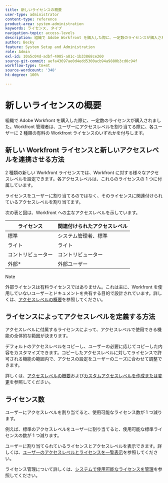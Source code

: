 ```yaml
---
title: 新しいライセンスの概要
user-type: administrator
content-type: reference
product-area: system-administration
keywords: ライセンス, タイプ
navigation-topic: access-levels
description: 組織で Adobe Workfront を購入した際に、一定数のライセンスが購入されました。Workfront 管理者は、ユーザーにアクセスレベルを割り当てる際に、各ユーザーに 3 種類の新しい Workfront ライセンスのいずれかを付与します。
author: Becky
feature: System Setup and Administration
role: Admin
exl-id: 10a5c04d-adbf-4985-a81c-1b33868ce260
source-git-commit: aefa43697ae0d4edd5300acb94a9880b3cd0c94f
workflow-type: tm+mt
source-wordcount: '348'
ht-degree: 100%

---
```


# 新しいライセンスの概要

<!-- Audited: 12/2023 -->

組織で Adobe Workfront を購入した際に、一定数のライセンスが購入されました。Workfront 管理者は、ユーザーにアクセスレベルを割り当てる際に、各ユーザーに 2 種類の有料の Workfront ライセンスのいずれかを付与します。

## 新しい Workfront ライセンスと新しいアクセスレベルを連携させる方法

2 種類の新しい Workfront ライセンスでは、Workfront に対する様々なアクセスレベルを設定できます。各アクセスレベルは、これらのライセンスの 1 つに付属しています。

ライセンスをユーザーに割り当てるのではなく、そのライセンスに関連付けられているアクセスレベルを割り当てます。

次の表と図は、Workfront への主なアクセスレベルを示しています。

| ライセンス | 関連付けられたアクセスレベル |
|--- |--- |
| 標準 | システム管理者、標準 |
| ライト | ライト |
| コントリビューター | コントリビューター |
| 外部* | 外部ユーザー |

>[!NOTE]
>
>外部ライセンスは有料ライセンスではありません。これは主に、Workfront を使用していないユーザーとドキュメントを共有する目的で設計されています。詳しくは、[アクセスレベルの概要](/help/quicksilver/administration-and-setup/add-users/how-access-levels-work/access-level-overview.md)を参照してください。

## ライセンスによってアクセスレベルを定義する方法

アクセスレベルに付属するライセンスによって、アクセスレベルで使用できる機能の全体的な範囲が決まります。

デフォルトのアクセスレベルをコピーし、ユーザーの必要に応じてコピーした内容をカスタマイズできます。コピーしたアクセスレベルに対してライセンスで許可される機能の範囲内で、アクセスの設定をユーザーのニーズに合わせて調整できます。

詳しくは、[アクセスレベルの概要](/help/quicksilver/administration-and-setup/add-users/how-access-levels-work/access-level-overview.md)および[カスタムアクセスレベルを作成または変更](/help/quicksilver/administration-and-setup/add-users/configure-and-grant-access/create-modify-access-levels.md)を参照してください。

## ライセンス数

ユーザーにアクセスレベルを割り当てると、使用可能なライセンス数が 1 つ減ります。

例えば、標準のアクセスレベルをユーザーに割り当てると、使用可能な標準ライセンスの数が 1 つ減ります。

ユーザーに割り当てられているライセンスとアクセスレベルを表示できます。詳しくは、[ユーザーのアクセスレベルとライセンスを一覧表示](../../../administration-and-setup/add-users/access-levels-and-object-permissions/list-access-levels-and-licenses-for-your-users.md)を参照してください。

ライセンス管理について詳しくは、[システムで使用可能なライセンスを管理](../../../administration-and-setup/get-started-wf-administration/manage-available-licenses-in-your-system.md)を参照してください。
